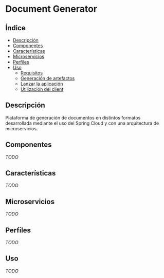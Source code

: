 # Document Generator

## Índice
- [Descripción](#descripción)
- [Componentes](#componentes)
- [Características](#características)
- [Microservicios](#módulos)
- [Perfiles](#perfiles)
- [Uso](#uso)
	- [Requisitos](#requisitos)
	- [Generación de artefactos](#generación-de-artefactos)
	- [Lanzar la aplicación](#lanzar-la-aplicación)
	- [Utilización del client](#utilización-del-client)
	
## Descripción

Plataforma de generación de documentos en distintos formatos desarrollada mediante el uso del Spring Cloud y con una arquitectura de microservicios.

## Componentes

*TODO*

## Características

*TODO*

## Microservicios

*TODO*

## Perfiles

*TODO*

## Uso

*TODO*